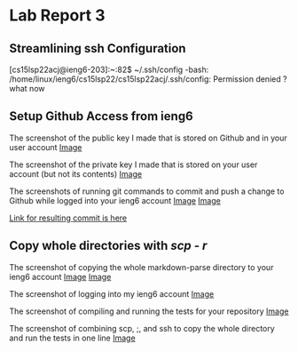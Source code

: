 # Lab Report 3
## Streamlining ssh Configuration 

[cs15lsp22acj@ieng6-203]:~:82$ ~/.ssh/config
-bash: /home/linux/ieng6/cs15lsp22/cs15lsp22acj/.ssh/config: Permission denied
? what now

## Setup Github Access from ieng6
The screenshot of the public key I made that is stored on Github and in
your user account
[Image](ss2.1.png)

The screenshot of the private key I made that is stored on your user
account (but not its contents)
[Image](ss2.2.png)

The screenshots of running git commands to commit and push a change to
Github while logged into your ieng6 account
[Image](ss2.3.1.png)
[Image](ss2.3.2.png)

[Link for resulting commit is here](https://github.com/beneenfune/markdown-parser/commit/74e93c01b62da7ce4b6d62bfce5ff2598614faa4)


## Copy whole directories with *scp - r*
The screenshot of copying the whole markdown-parse directory to your ieng6
account
[Image](ss3.1.1.png)
[Image](ss3.1.2.png)

The screenshot of logging into my ieng6 account
[Image](ss3.2.1.png)

The screenshot of compiling and running the tests for your repository
[Image]()

The screenshot of combining scp, ;, and ssh to copy the whole directory and run the tests in one line
[Image]()

